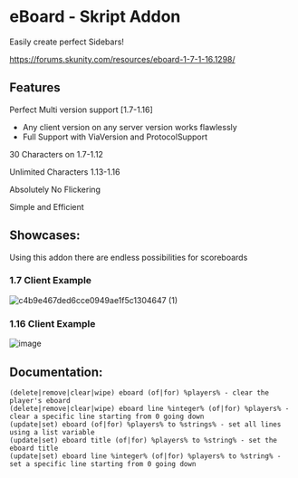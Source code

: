 # eBoard - Skript Addon
Easily create perfect Sidebars!

https://forums.skunity.com/resources/eboard-1-7-1-16.1298/

## Features
Perfect Multi version support [1.7-1.16]
  - Any client version on any server version works flawlessly
  - Full Support with ViaVersion and ProtocolSupport

30 Characters on 1.7-1.12

Unlimited Characters 1.13-1.16

Absolutely No Flickering

Simple and Efficient

## Showcases:

Using this addon there are endless possibilities for scoreboards

### 1.7 Client Example

![c4b9e467ded6cce0949ae1f5c1304647 (1)](https://user-images.githubusercontent.com/69118918/114493647-e31d5380-9be8-11eb-82df-65a8ae89f38d.gif)


### 1.16 Client Example

![image](https://user-images.githubusercontent.com/69118918/114493602-d436a100-9be8-11eb-85c9-cb845bf097ea.png)



## Documentation:
```text
(delete|remove|clear|wipe) eboard (of|for) %players% - clear the player's eboard
(delete|remove|clear|wipe) eboard line %integer% (of|for) %players% - clear a specific line starting from 0 going down
(update|set) eboard (of|for) %players% to %strings% - set all lines using a list variable
(update|set) eboard title (of|for) %players% to %string% - set the eboard title
(update|set) eboard line %integer% (of|for) %players% to %string% - set a specific line starting from 0 going down
```
